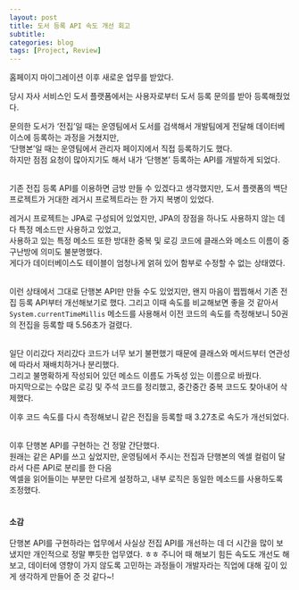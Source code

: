 ```yaml
---
layout: post
title: 도서 등록 API 속도 개선 회고
subtitle: 
categories: blog
tags: [Project, Review]
---
```

홈페이지 마이그레이션 이후 새로운 업무를 받았다.

당시 자사 서비스인 도서 플랫폼에서는 사용자로부터 도서 등록 문의를 받아 등록해줬었다.

문의한 도서가 ‘전집’일 때는 운영팀에서 도서를 검색해서 개발팀에게 전달해 데이터베이스에 등록하는 과정을 거쳤지만,  
‘단행본’일 때는 운영팀에서 관리자 페이지에서 직접 등록하기도 했다.  
하지만 점점 요청이 많아지기도 해서 내가 ‘단행본’ 등록하는 API를 개발하게 되었다.
<br/>
<br/>


기존 전집 등록 API를 이용하면 금방 만들 수 있겠다고 생각했지만, 도서 플랫폼의 백단 프로젝트가 거대한 레거시 프로젝트라는 한 가지 복병이 있었다.

레거시 프로젝트는 JPA로 구성되어 있었지만, JPA의 장점을 하나도 사용하지 않는 데다 특정 메소드만 사용하고 있었고,  
사용하고 있는 특정 메소드 또한 방대한 중복 및 로깅 코드에 클래스와 메소드 이름이 중구난방에 의미도 불분명했다.  
게다가 데이터베이스도 테이블이 엄청나게 얽혀 있어 함부로 수정할 수 없는 상태였다.
<br/>
<br/>

이런 상태에서 그대로 단행본 API만 만들 수도 있었지만, 왠지 마음이 찝찝해서 기존 전집 등록 API부터 개선해보기로 했다. 그리고 이때 속도를 비교해보면 좋을 것 같아서 `System.currentTimeMillis` 메소드를 사용해서 이전 코드의 속도를 측정해보니 50권의 전집을 등록할 때 5.56초가 걸렸다.
<br/>
<br/>

일단 이리갔다 저리갔다 코드가 너무 보기 불편했기 때문에 클래스와 메서드부터 연관성에 따라서 재배치하거나 분리했다.  
그리고 불명확하게 작성되어 있던 메소드 이름도 가독성 있는 이름으로 바꿨다.  
마지막으로는 수많은 로깅 및 주석 코드를 정리했고, 중간중간 중복 코드도 찾아내어 삭제했다.  

이후 코드 속도를 다시 측정해보니 같은 전집을 등록할 때 3.27초로 속도가 개선되었다.
<br/>
<br/>

이후 단행본 API를 구현하는 건 정말 간단했다.  
원래는 같은 API를 쓰고 싶었지만, 운영팀에서 주시는 전집과 단행본의 엑셀 컬럼이 달라서 다른 API로 분리를 한 다음  
엑셀을 읽어들이는 부분만 다르게 설정하고, 내부 로직은 동일한 메소드를 사용하도록 조정했다.
<br/>
<br/>


#### 소감
단행본 API를 구현하라는 업무에서 사실상 전집 API를 개선하는 데 더 시간을 많이 보냈지만 개인적으로 정말 뿌듯한 업무였다. ㅎㅎ 주니어 때 해보기 힘든 속도도 개선도 해보고, 데이터에 영향이 가지 않도록 고민하는 과정들이 개발자라는 직업에 대해 깊이 있게 생각하게 만들어 준 것 같다~!